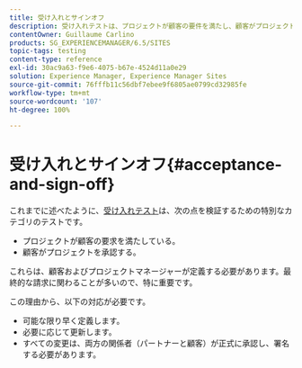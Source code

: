 ```yaml
---
title: 受け入れとサインオフ
description: 受け入れテストは、プロジェクトが顧客の要件を満たし、顧客がプロジェクトを承認することを検証するために使用される、テストの特別なカテゴリです。
contentOwner: Guillaume Carlino
products: SG_EXPERIENCEMANAGER/6.5/SITES
topic-tags: testing
content-type: reference
exl-id: 30ac9a63-f9e6-4075-b67e-4524d11a0e29
solution: Experience Manager, Experience Manager Sites
source-git-commit: 76fffb11c56dbf7ebee9f6805ae0799cd32985fe
workflow-type: tm+mt
source-wordcount: '107'
ht-degree: 100%

---
```


# 受け入れとサインオフ{#acceptance-and-sign-off}

これまでに述べたように、[受け入れテスト](/help/sites-developing/planning.md)は、次の点を検証するための特別なカテゴリのテストです。

* プロジェクトが顧客の要求を満たしている。
* 顧客がプロジェクトを承認する。

これらは、顧客およびプロジェクトマネージャーが定義する必要があります。最終的な請求に関わることが多いので、特に重要です。

この理由から、以下の対応が必要です。

* 可能な限り早く定義します。
* 必要に応じて更新します。
* すべての変更は、両方の関係者（パートナーと顧客）が正式に承認し、署名する必要があります。
